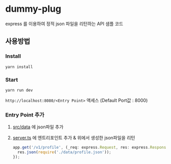 # dummy-plug

express 를 이용하여 정적 json 파일을 리턴하는 API 샘플 코드

## 사용방법

### Install

    yarn install

### Start

    yarn run dev

`http://localhost:8080/<Entry Point>` 액세스 (Default Port값 : 8000)

### Entry Point 추가

1. [src/data](https://github.com/lighthouse-dev/dummy-plug/tree/main/src/data) 에 json파일 추가
2. [server.ts](https://github.com/lighthouse-dev/dummy-plug/blob/main/src/server.ts) 에 엔트리포인트 추가 & 위에서 생성한 json파일을 리턴

   ```ts
   app.get('/v1/profile', (_req: express.Request, res: express.Response) => {
     res.json(require('./data/profile.json'));
   });
   ```
